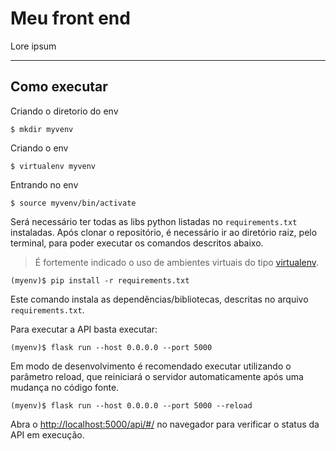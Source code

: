 # Meu front end

Lore ipsum

---
## Como executar 


Criando o diretorio do env

```
$ mkdir myvenv
```

Criando o env

```
$ virtualenv myvenv
```

Entrando no env

```
$ source myvenv/bin/activate
```

Será necessário ter todas as libs python listadas no `requirements.txt` instaladas.
Após clonar o repositório, é necessário ir ao diretório raiz, pelo terminal, para poder executar os comandos descritos abaixo.

> É fortemente indicado o uso de ambientes virtuais do tipo [virtualenv](https://virtualenv.pypa.io/en/latest/installation.html).

```
(myenv)$ pip install -r requirements.txt
```

Este comando instala as dependências/bibliotecas, descritas no arquivo `requirements.txt`.

Para executar a API  basta executar:

```
(myenv)$ flask run --host 0.0.0.0 --port 5000
```

Em modo de desenvolvimento é recomendado executar utilizando o parâmetro reload, que reiniciará o servidor
automaticamente após uma mudança no código fonte. 

```
(myenv)$ flask run --host 0.0.0.0 --port 5000 --reload
```

Abra o [http://localhost:5000/api/#/](http://localhost:5000/#/) no navegador para verificar o status da API em execução.
